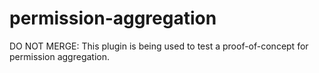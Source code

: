 # permission-aggregation

DO NOT MERGE: This plugin is being used to test a proof-of-concept for permission aggregation.
